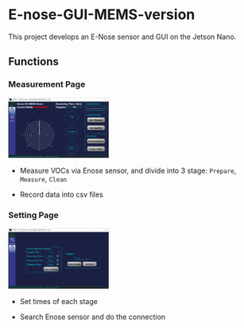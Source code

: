 # E-nose-GUI-MEMS-version
This project develops an E-Nose sensor and GUI on the Jetson Nano.

## Functions
### Measurement Page
<img src="./media/Measure_page.PNG" width="40%">

- Measure VOCs via Enose sensor, and divide into 3 stage: `Prepare`, `Measure`, `Clean`

- Record data into csv files

### Setting Page
<img src="./media/setting_page.PNG" width="40%">

- Set times of each stage

- Search Enose sensor and do the connection
